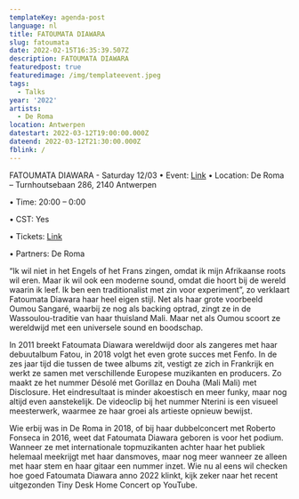 ```yaml
---
templateKey: agenda-post
language: nl
title: FATOUMATA DIAWARA
slug: fatoumata
date: 2022-02-15T16:35:39.507Z
description: FATOUMATA DIAWARA
featuredpost: true
featuredimage: /img/templateevent.jpeg
tags:
  - Talks
year: '2022'
artists:
  - De Roma
location: Antwerpen
datestart: 2022-03-12T19:00:00.000Z
dateend: 2022-03-12T21:30:00.000Z
fblink: /
---
```


FATOUMATA DIAWARA - Saturday 12/03
•	Event: [Link](https://www.deroma.be/nl/agenda/fatoumata-diawara/11276/)
•	Location: De Roma – Turnhoutsebaan 286, 2140 Antwerpen

•	Time: 20:00 – 0:00

•	CST: Yes

•	Tickets: [Link](https://www.deroma.be/nl/agenda/fatoumata-diawara/11276/)

•	Partners: De Roma

“Ik wil niet in het Engels of het Frans zingen, omdat ik mijn Afrikaanse roots wil eren. Maar ik wil ook een moderne sound, omdat die hoort bij de wereld waarin ik leef. Ik ben een traditionalist met zin voor experiment”, zo verklaart Fatoumata Diawara haar heel eigen stijl. Net als haar grote voorbeeld Oumou Sangaré, waarbij ze nog als backing optrad, zingt ze in de Wassoulou-traditie van haar thuisland Mali. Maar net als Oumou scoort ze wereldwijd met een universele sound en boodschap.

In 2011 breekt Fatoumata Diawara wereldwijd door als zangeres met haar debuutalbum Fatou, in 2018 volgt het even grote succes met Fenfo. In de zes jaar tijd die tussen de twee albums zit, vestigt ze zich in Frankrijk en werkt ze samen met verschillende Europese muzikanten en producers. Zo maakt ze het nummer Désolé met Gorillaz en Douha (Mali Mali) met Disclosure. Het eindresultaat is minder akoestisch en meer funky, maar nog altijd even aanstekelijk. De videoclip bij het nummer Nterini is een visueel meesterwerk, waarmee ze haar groei als artieste opnieuw bewijst.

Wie erbij was in De Roma in 2018, of bij haar dubbelconcert met Roberto Fonseca in 2016, weet dat Fatoumata Diawara geboren is voor het podium. Wanneer ze met internationale topmuzikanten achter haar het publiek helemaal meekrijgt met haar dansmoves, maar nog meer wanneer ze alleen met haar stem en haar gitaar een nummer inzet. Wie nu al eens wil checken hoe goed Fatoumata Diawara anno 2022 klinkt, kijk zeker naar het recent uitgezonden Tiny Desk Home Concert op YouTube.
